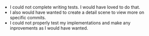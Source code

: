 * I could not complete writing tests. I would have loved to do that.
* I also would have wanted to create a detail scene to view more on specific commits.
* I could not properly test my implementations and make any inprovements as I would have wanted.
